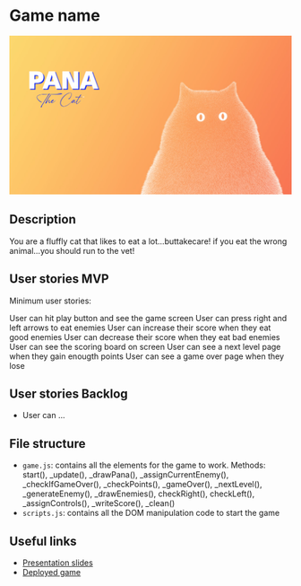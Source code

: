 # Game name

<!-- When you finish, add a nice screenshot of your game -->
<!-- <img src="./img/cover.png"> -->
![Image text](https://github.com/ElisaBascon/ih-project1-template/blob/master/images/cover.png)

## Description

You are a fluffly cat that likes to eat a lot...buttakecare!
if you eat the wrong animal...you should run to the vet!
## User stories MVP

Minimum user stories:

User can hit play button and see the game screen
User can press right and left arrows to eat enemies
User can increase their score when they eat good enemies
User can decrease their score when they eat bad enemies
User can see the scoring board on screen
User can see a next level page when they gain enougth points
User can see a game over page when they lose

## User stories Backlog

- User can ...

## File structure

- <code>game.js</code>: contains all the elements for the game to work. Methods: start(), \_update(), _drawPana(), _assignCurrentEnemy(), _checkIfGameOver(), _checkPoints(), _gameOver(), _nextLevel(), _generateEnemy(), _drawEnemies(), checkRight(), checkLeft(), _assignControls(), _writeScore(), _clean()
- <code>scripts.js</code>: contains all the DOM manipulation code to start the game

## Useful links

<!-- When you finish, add these links and commit -->

- [Presentation slides]()
- [Deployed game]()
